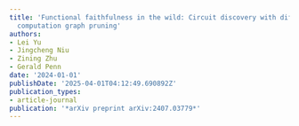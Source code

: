 ```yaml
---
title: 'Functional faithfulness in the wild: Circuit discovery with differentiable
  computation graph pruning'
authors:
- Lei Yu
- Jingcheng Niu
- Zining Zhu
- Gerald Penn
date: '2024-01-01'
publishDate: '2025-04-01T04:12:49.690892Z'
publication_types:
- article-journal
publication: '*arXiv preprint arXiv:2407.03779*'
---
```

